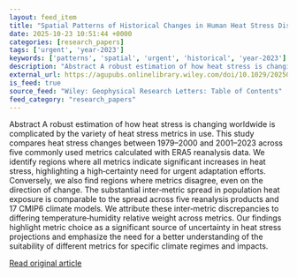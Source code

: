 ```yaml
---
layout: feed_item
title: "Spatial Patterns of Historical Changes in Human Heat Stress Disagree Across Metrics"
date: 2025-10-23 10:51:44 +0000
categories: [research_papers]
tags: ['urgent', 'year-2023']
keywords: ['patterns', 'spatial', 'urgent', 'historical', 'year-2023']
description: "Abstract A robust estimation of how heat stress is changing worldwide is complicated by the variety of heat stress metrics in use"
external_url: https://agupubs.onlinelibrary.wiley.com/doi/10.1029/2025GL117966?af=R
is_feed: true
source_feed: "Wiley: Geophysical Research Letters: Table of Contents"
feed_category: "research_papers"
---
```


Abstract A robust estimation of how heat stress is changing worldwide is complicated by the variety of heat stress metrics in use. This study compares heat stress changes between 1979–2000 and 2001–2023 across five commonly used metrics calculated with ERA5 reanalysis data. We identify regions where all metrics indicate significant increases in heat stress, highlighting a high‐certainty need for urgent adaptation efforts. Conversely, we also find regions where metrics disagree, even on the direction of change. The substantial inter‐metric spread in population heat exposure is comparable to the spread across five reanalysis products and 17 CMIP6 climate models. We attribute these inter‐metric discrepancies to differing temperature‐humidity relative weight across metrics. Our findings highlight metric choice as a significant source of uncertainty in heat stress projections and emphasize the need for a better understanding of the suitability of different metrics for specific climate regimes and impacts.

[Read original article](https://agupubs.onlinelibrary.wiley.com/doi/10.1029/2025GL117966?af=R)
